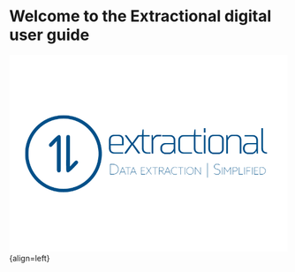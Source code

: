 # Welcome to the Extractional digital user guide

![Main logo](img/Extractional_logo_blue_whiteBg.png){align=left}
